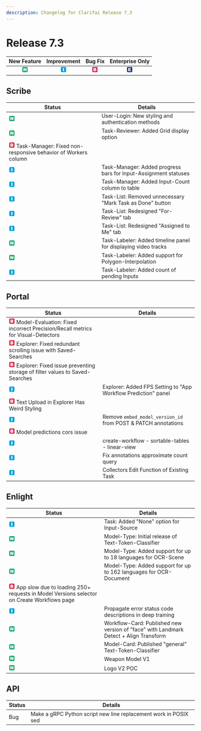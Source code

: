 ```yaml
---
description: Changelog for Clarifai Release 7.3
---
```


# Release 7.3

| New Feature | Improvement | Bug Fix | Enterprise Only |
| :---: | :---: | :---: | :---: |
| ![new-feature](../../.gitbook/assets/new_feature.jpg) | ![improvement](../../.gitbook/assets/improvement.jpg) | ![bug](../../.gitbook/assets/bug.jpg) | ![enterprise](../../.gitbook/assets/enterprise.jpg) |

## Scribe

|Status     |Details                                                  |
|-----------|---------------------------------------------------------|
| ![new-feature](../../.gitbook/assets/new_feature.jpg) | User-Login: New styling and authentication methods              |
| ![new-feature](../../.gitbook/assets/new_feature.jpg) | Task-Reviewer: Added Grid display option                        |
| ![bug](../../.gitbook/assets/bug.jpg)  Task-Manager: Fixed non-responsive behavior of Workers column   |
| ![improvement](../../.gitbook/assets/improvement.jpg) | Task-Manager: Added progress bars for Input-Assignment statuses |
| ![improvement](../../.gitbook/assets/improvement.jpg) | Task-Manager: Added Input-Count column to table                 |
| ![improvement](../../.gitbook/assets/improvement.jpg) | Task-List: Removed unnecessary "Mark Task as Done" button       |
| ![improvement](../../.gitbook/assets/improvement.jpg) | Task-List: Redesigned "For-Review" tab                          |
| ![improvement](../../.gitbook/assets/improvement.jpg) | Task-List: Redesigned "Assigned to Me" tab                      |
| ![new-feature](../../.gitbook/assets/new_feature.jpg) | Task-Labeler: Added timeline panel for displaying video tracks  |
| ![new-feature](../../.gitbook/assets/new_feature.jpg) | Task-Labeler: Added support for Polygon-Interpolation           |
| ![improvement](../../.gitbook/assets/improvement.jpg) | Task-Labeler: Added count of pending Inputs                     |

## Portal

|Status     |Details                                                  |
|-----------|---------------------------------------------------------|
| ![bug](../../.gitbook/assets/bug.jpg)  Model-Evaluation: Fixed incorrect Precision/Recall metrics for Visual-Detectors |
| ![bug](../../.gitbook/assets/bug.jpg)  Explorer: Fixed redundant scrolling issue with Saved-Searches                   |
| ![bug](../../.gitbook/assets/bug.jpg)  Explorer: Fixed issue preventing storage of filter values to Saved-Searches     |
| ![improvement](../../.gitbook/assets/improvement.jpg) | Explorer: Added FPS Setting to "App Workflow Prediction" panel                  |
| ![bug](../../.gitbook/assets/bug.jpg)  Text Upload in Explorer Has Weird Styling                                       |
| ![improvement](../../.gitbook/assets/improvement.jpg) | Remove `embed_model_version_id` from POST & PATCH annotations                   |
| ![bug](../../.gitbook/assets/bug.jpg)  Model predictions cors issue                                                    |
| ![improvement](../../.gitbook/assets/improvement.jpg) | create-workflow - sortable-tables - linear-view                                 |
| ![improvement](../../.gitbook/assets/improvement.jpg) | Fix annotations approximate count query                                         |
| ![improvement](../../.gitbook/assets/improvement.jpg) | Collectors Edit Function of Existing Task                                       |

## Enlight


|Status     |Details                                                  |
|-----------|---------------------------------------------------------|
| ![improvement](../../.gitbook/assets/improvement.jpg) | Task: Added "None" option for Input-Source                                                |
| ![new-feature](../../.gitbook/assets/new_feature.jpg) | Model-Type: Initial release of Text-Token-Classifier                                      |
| ![new-feature](../../.gitbook/assets/new_feature.jpg) | Model-Type: Added support for up to 18 languages for OCR-Scene                            |
| ![new-feature](../../.gitbook/assets/new_feature.jpg) | Model-Type: Added support for up to 162 languages for OCR-Document                        |
| ![bug](../../.gitbook/assets/bug.jpg)  App slow due to loading 250+ requests in Model Versions selector on Create Workflows page |
| ![improvement](../../.gitbook/assets/improvement.jpg) | Propagate error status code descriptions in deep training                                 |
| ![new-feature](../../.gitbook/assets/new_feature.jpg) | Workflow-Card: Published new version of "face" with Landmark Detect + Align Transform     |
| ![new-feature](../../.gitbook/assets/new_feature.jpg) | Model-Card: Published "general" Text-Token-Classifier                                     |
| ![new-feature](../../.gitbook/assets/new_feature.jpg) | Weapon Model V1                                                                           |
| ![new-feature](../../.gitbook/assets/new_feature.jpg) | Logo V2 POC                                                                               |

## API

|Status     |Details                                                  |
|-----------|---------------------------------------------------------|
| Bug | Make a gRPC Python script new line replacement work in POSIX sed |
